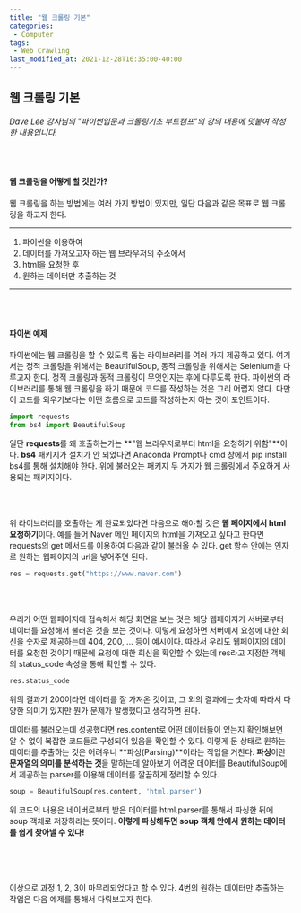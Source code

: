 ```yaml
---
title: "웹 크롤링 기본"
categories:
 - Computer
tags:
 - Web Crawling
last_modified_at: 2021-12-28T16:35:00-40:00
---
```


## 웹 크롤링 기본 

*Dave Lee 강사님의 "파이썬입문과 크롤링기초 부트캠프"의 강의 내용에 덧붙여 작성한 내용입니다.*

<br/>

<br/>

####  웹 크롤링을 어떻게 할 것인가? 

웹 크롤링을 하는 방법에는 여러 가지 방법이 있지만, 일단 다음과 같은 목표로 웹 크롤링을 하고자 한다. 

---

1. 파이썬을 이용하여
2. 데이터를 가져오고자 하는 웹 브라우저의 주소에서
3. html을 요청한 후 
4. 원하는 데이터만 추출하는 것

---

<br/>

<br/>

#### 파이썬 예제 

파이썬에는 웹 크롤링을 할 수 있도록 돕는 라이브러리를 여러 가지 제공하고 있다. 여기서는 정적 크롤링을 위해서는 BeautifulSoup, 동적 크롤링을 위해서는 Selenium을 다루고자 한다. 정적 크롤링과 동적 크롤링이 무엇인지는 후에 다루도록 한다. 파이썬의 라이브러리를 통해 웹 크롤링을 하기 때문에 코드를 작성하는 것은 그리 어렵지 않다. 다만 이 코드를 외우기보다는 어떤 흐름으로 코드를 작성하는지 아는 것이 포인트이다. 

```python
import requests 
from bs4 import BeautifulSoup
```

일단 **requests**를 왜 호출하는가는 **"웹 브라우저로부터 html을 요청하기 위함"**이다. **bs4** 패키지가 설치가 안 되었다면 Anaconda Prompt나 cmd 창에서 pip install bs4를 통해 설치해야 한다. 위에 불러오는 패키지 두 가지가 웹 크롤링에서 주요하게 사용되는 패키지이다. 

<br/>

<br/>

위 라이브러리를 호출하는 게 완료되었다면 다음으로 해야할 것은 **웹 페이지에서 html 요청하기**이다. 예를 들어 Naver 메인 페이지의 html을 가져오고 싶다고 한다면 requests의 get 메서드를 이용하여 다음과 같이 불러올 수 있다. get 함수 안에는 인자로 원하는 웹페이지의 url을 넣어주면 된다. 

```python
res = requests.get("https://www.naver.com")
```

<br/>

<br/>

우리가 어떤 웹페이지에 접속해서 해당 화면을 보는 것은 해당 웹페이지가 서버로부터 데이터를 요청해서 불러온 것을 보는 것이다. 이렇게 요청하면 서버에서 요청에 대한 회신을 숫자로 제공하는데 404, 200, ... 등이 예시이다. 따라서 우리도 웹페이지의 데이터를 요청한 것이기 때문에 요청에 대한 회신을 확인할 수 있는데 res라고 지정한 객체의 status_code 속성을 통해 확인할 수 있다. 

```python
res.status_code
```

위의 결과가 200이라면 데이터를 잘 가져온 것이고, 그 외의 결과에는 숫자에 따라서 다양한 의미가 있지만 뭔가 문제가 발생했다고 생각하면 된다. 







데이터를 불러오는데 성공했다면 res.content로 어떤 데이터들이 있는지 확인해보면 알 수 없이 복잡한 코드들로 구성되어 있음을 확인할 수 있다. 이렇게 둔 상태로 원하는 데이터를 추출하는 것은 어려우니 **파싱(Parsing)**이라는 작업을 거친다. **파싱**이란 **문자열의 의미를 분석하는 것**을 말하는데 알아보기 어려운 데이터를 BeautifulSoup에서 제공하는 parser를 이용해 데이터를 깔끔하게 정리할 수 있다. 

```python
soup = BeautifulSoup(res.content, 'html.parser')
```

위 코드의 내용은 네이버로부터 받은 데이터를 html.parser를 통해서 파싱한 뒤에 soup 객체로 저장하라는 뜻이다. **이렇게 파싱해두면 soup 객체 안에서 원하는 데이터를 쉽게 찾아낼 수 있다!** 

<br/>

<br/>

<br/>

이상으로 과정 1, 2, 3이 마무리되었다고 할 수 있다. 4번의 원하는 데이터만 추출하는 작업은 다음 예제를 통해서 다뤄보고자 한다. 







